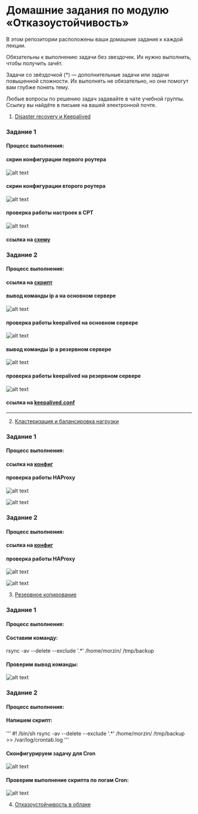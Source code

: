 # Домашние задания по модулю  «Отказоустойчивость»

В этом репозитории расположены ваши домашние задания к каждой лекции. 

Обязательны к выполнению задачи без звездочек. Их нужно выполнить, чтобы получить зачёт.

Задачи со звёздочкой (*) — дополнительные задачи или задачи повышенной сложности. Их выполнять не обязательно, но они помогут вам глубже понять тему.

Любые вопросы по решению задач задавайте в чате учебной группы. Ссылку вы найдёте в письме на вашей электронной почте.


1. [Disaster recovery и Keepalived](1.md)

### Задание 1

#### Процесс выполнения:

#### скрин конфигурации первого роутера

![alt text](https://github.com/Redcorprus/9.1-fault-tolerance/blob/main/img/img1.PNG)


#### скрин конфигурации второго роутера

![alt text](https://github.com/Redcorprus/9.1-fault-tolerance/blob/main/img/img2.PNG)


#### проверка работы настроек в CPT

![alt text](https://github.com/Redcorprus/9.1-fault-tolerance/blob/main/img/img3.PNG)


#### ссылка на [схему](hsrp_advancedHW.pkt)



### Задание 2

#### Процесс выполнения:

#### ссылка на [скрипт](nginx.sh)

#### вывод команды ip a на основном сервере

![alt text](https://github.com/Redcorprus/9.1-fault-tolerance/blob/main/img/img4.png)

#### проверка работы keepalived на основном сервере

![alt text](https://github.com/Redcorprus/9.1-fault-tolerance/blob/main/img/img5.png)

#### вывод команды ip a резервном сервере

![alt text](https://github.com/Redcorprus/9.1-fault-tolerance/blob/main/img/img6.png)

#### проверка работы keepalived на резервном сервере

![alt text](https://github.com/Redcorprus/9.1-fault-tolerance/blob/main/img/img7.png)

#### ссылка на [keepalived.conf](keepalived.conf)
------

2. [Кластеризация и балансировка нагрузки](2.md)

### Задание 1

#### Процесс выполнения:

#### ссылка на [конфиг](haproxy.cfg)

#### проверка работы HAProxy 

![alt text](https://github.com/Redcorprus/9.1-fault-tolerance/blob/main/img/img8.png)

![alt text](https://github.com/Redcorprus/9.1-fault-tolerance/blob/main/img/img9.png)


### Задание 2

#### Процесс выполнения:

#### ссылка на [конфиг](haproxy2.cfg)

#### проверка работы HAProxy 

![alt text](https://github.com/Redcorprus/9.1-fault-tolerance/blob/main/img/img10.png)

![alt text](https://github.com/Redcorprus/9.1-fault-tolerance/blob/main/img/img11.png)

3. [Резервное копирование](3.md)

### Задание 1

#### Процесс выполнения:

#### Составим команду:

rsync -av --delete --exclude '.*' /home/morzin/ /tmp/backup

#### Проверим вывод команды:

![alt text](https://github.com/Redcorprus/9.1-fault-tolerance/blob/main/img/img12.png)

### Задание 2

#### Процесс выполнения:

#### Напишем скрипт:

'''
#! /bin/sh
rsync -av --delete --exclude '.*' /home/morzin/ /tmp/backup >> /var/log/crontab.log
'''

#### Сконфигурируем задачу для Cron

![alt text](https://github.com/Redcorprus/9.1-fault-tolerance/blob/main/img/img13.png)

#### Проверим выполнение скрипта по логам Cron:

![alt text](https://github.com/Redcorprus/9.1-fault-tolerance/blob/main/img/img14.png)


4. [Отказоустойчивость в облаке](4.md)

